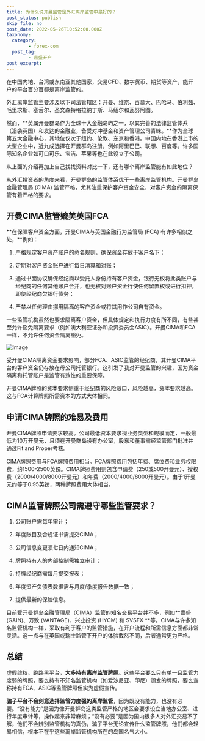 ```yaml
---
title: 为什么说开曼监管是外汇离岸监管中最好的？
post_status: publish
skip_file: no
post_date: 2022-05-26T10:52:00.000Z
taxonomy:
  category:
        - forex-com
  post_tag:
        - 嘉盛开户
post_excerpt: 
---
```

在中国内地、台湾或东南亚其他国家，交易CFD、数字货币、期货等资产，能开户的平台百分百都是离岸监管的。

外汇离岸监管主要涉及以下司法管辖区：开曼、维京、百慕大、巴哈马、伯利兹、毛里求斯、塞舌尔、圣文森特格拉纳丁斯、马绍尔和瓦努阿图。

然而，**英属开曼群岛作为全球十大金融岛屿之一，以其完善的法律监管体系（沿袭英国）和发达的金融业，备受对冲基金和资产管理公司青睐。**作为全球第五大金融中心，其地位仅次于纽约、伦敦、东京和香港。中国内地在香港上市的大型企业中，近九成选择在开曼群岛注册，例如阿里巴巴、联想、百度等。许多国际知名企业如可口可乐、宝洁、苹果等也在此设立子公司。

从上面的介绍再加上自己找找资料对比一下，还有哪个离岸监管能有如此地位？

从外汇投资者的角度来看，开曼群岛的监管体系优于一些离岸监管机构。开曼群岛金融管理局 (CIMA) 监管严格，尤其注重保护客户资金安全，对客户资金的隔离保管有着严格的要求。

## 开曼CIMA监管媲美英国FCA

**在保障客户资金方面，开曼CIMA与英国金融行为监管局 (FCA) 有许多相似之处，**例如：

1. 严格规定客户资产账户的命名规则，确保资金存放于客户名下；

1. 定期对客户资金账户进行每日清算和对账；

1. 通过书面协议确保经纪商以受托人身份持有客户资金，银行无权将此类账户与经纪商的任何其他账户合并，也无权对账户资金行使任何留置权或进行扣押，即使经纪商欠银行债务；

1. 严禁以任何理由挪用隔离的客户资金或将其用作公司自有资金。

一些监管机构虽然也要求隔离客户资金，但具体规定和执行力度有所不同，有些甚至允许豁免隔离要求（例如澳大利亚证券和投资委员会ASIC）。开曼CIMA和FCA一样，不允许任何资金隔离豁免。

![Image](https://prod-files-secure.s3.us-west-2.amazonaws.com/39ed1227-6d7d-4570-be36-9ccd4a2c4241/bd849744-3fcb-4a37-8312-357962c8f065/image.png?X-Amz-Algorithm=AWS4-HMAC-SHA256&X-Amz-Content-Sha256=UNSIGNED-PAYLOAD&X-Amz-Credential=ASIAZI2LB466VR7EWQMG%2F20250429%2Fus-west-2%2Fs3%2Faws4_request&X-Amz-Date=20250429T041344Z&X-Amz-Expires=3600&X-Amz-Security-Token=IQoJb3JpZ2luX2VjEOz%2F%2F%2F%2F%2F%2F%2F%2F%2F%2FwEaCXVzLXdlc3QtMiJIMEYCIQCElNT6RlzyqzDHcSY2XjRHWCLQmY3jkmEMwBXUkWG4DAIhAJNOxvmLqrLhjKRqhYh%2FBPIqRrhERy1rMwBuosyMPeXEKogECIX%2F%2F%2F%2F%2F%2F%2F%2F%2F%2FwEQABoMNjM3NDIzMTgzODA1IgxpX1VcvDQ83KNdXnMq3ANTZ75zjgbaKu%2FHGJxvzGSOZtp2QukGum1Ko2mM2ByTJqjFe4puGfgwF8%2FsG2X5DYMHgZiYdk1uzemP2ceUj0GPgKE4I%2BDg%2BMS6feZ%2B5TjMBrc1I4oxm8R9DfXJwyK4I5xNvoCuxx%2F2A72HGv2jJG4eqdfvXFHILnYXy5UTtz7ycrpFEFHn2hAf04V%2Ft3TpH7ZWmHzEbZ3MqzWAuWEdYT%2B9lSefyDOtqCYY8LsxzLr116IlamT0pjyaWB5hSWosWSSwtyzVOkJl0T%2B5tShYnQ3bhaw62tyj2iOlSg4tpFNUftIPhY5wdN8E0S1V%2BWsw2Y%2BRSTKlse6R2WrzQfl1DhAvDoZm9RHATzf%2F1V9uL4Lxr%2B4DFE2%2FAxfwgQkn3uCDR3MMa%2F1tgKLDuEO8zAykVPSxyxmeQWQ8edPrAyBed8kV1Rc9D9lGCIoQqOQhqUMMwEsd5yRbLEoC%2BFBx%2BP4sA%2FamPSoBZdXazQ5qeXgJ4%2B%2F40TeQhXiqeEX0WXw0eUOWwmTuJ1o1%2BxF%2BeRDh7m9lep3OXTBoC9fz6SUASBB28H4%2FGbzVY2vcWezqh%2BE6JIF%2B8%2BmOtaODsk%2Fa4%2FTF%2BV1IDFBK7iuAqy4ORc4XArha%2FkUN1Ths7E3TGGhP0weJFzDdl8HABjqkAc7p9Q%2BD3BZ1y%2Bcy%2BmHkDqXYV696J5BGqWzLPobi5sCZBb4YA4r39G3S5DVv8JunkerIwYhdC6ywc3D0KPRBlxtPNXKBfeVr26AmXw82cQeq2EqWyEhyzMQAu79GYTagZp%2FSPLS%2BNs4nHpWPF%2Bi3CR4YJjl1RnaHZJTq%2B7k3tBP5GaIz%2BTu21UAuVG282ZvBkPiOSCkptkwLJ07K7oFTi7%2Fm7Z6Y&X-Amz-Signature=52d658d5c2405c4b5bbfe76d9ec0cf429b3d2957120a1faed02adcae9e4bc2e7&X-Amz-SignedHeaders=host&x-id=GetObject)

受开曼CIMA隔离资金要求影响，部分FCA、ASIC监管的经纪商，其开曼CIMA平台的客户资金仍存放在母公司托管银行。这引发了我对开曼监管的兴趣，因为资金隔离和托管账户是监管有效性的重要保障。

开曼CIMA牌照的资本要求侧重于经纪商的风险敞口，风险越高，资本要求越高。这与FCA计算牌照所需资本的方式大体相同。

## **申请CIMA牌照的难易及费用**

开曼CIMA牌照申请要求较高。公司最低资本要求视业务类型和规模而定，一般最低为10万开曼元，且须在开曼群岛设有办公室，股东和董事需经监管部门批准并通过Fit and Proper考核。

CIMA牌照费用与FCA牌照费用相当。FCA牌照费用包括年费、席位费和业务权限费，约1500-2500英镑。CIMA牌照费用则包含申请费（250或500开曼元）、授权费（2000/4000/8000开曼元）和年费（2000/4000/8000开曼元）。由于1开曼元约等于0.95英镑，两种牌照费用大体相当。

## CIMA监管牌照公司需遵守哪些监管要求？

1. 公司账户需每年审计；

1. 年度账目及合规证书需提交CIMA；

1. 公司信息变更须七日内通知CIMA；

1. 牌照持有人的内部控制需独立审计；

1. 持牌经纪商需每月提交报表；

1. 年度资产负债表数据需与月度/季度报告数据一致；

1. 提供最新的保险信息。

目前受开曼群岛金融管理局（CIMA）监管的知名交易平台并不多，例如**嘉盛 (GAIN)、万致 (VANTAGE)、兴业投资 (HYCM) 和 SVSFX **等。CIMA与许多知名监管机构一样，采取有利于客户的监管措施，在开户流程和所需信息方面都非常灵活。这一点与在英国或瑞士监管下开户的体验截然不同，后者通常更为严格。

## 总结

虚假维权、跑路黑平台，**大多持有离岸监管牌照**。这些平台要么只有单一且监管力度弱的牌照，要么持有不知名监管机构（如爱沙尼亚、印尼）颁发的牌照，要么宣称持有FCA、ASIC等监管牌照但实为虚假宣传。

**骗子平台不会刻意选择监管力度强的离岸监管**，因为既没有能力，也没有必要。“没有能力”是因为像开曼群岛这类监管严格的地区会要求设立当地办公室、进行年度审计等，操作起来非常麻烦；“没有必要”是因为国内很多人对外汇交易不了解，他们不会辨别监管机构的真伪，骗子平台无论宣传什么监管牌照，他们都会轻易相信，根本不在乎这些离岸监管机构所在的岛国名气大小。